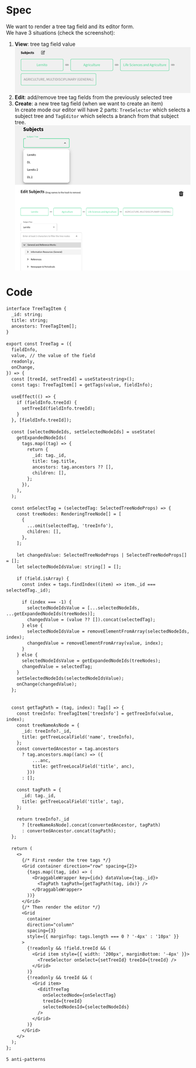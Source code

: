 # Spec
We want to render a tree tag field and its editor form.  
We have 3 situations (check the screenshot):
  1. **View**: tree tag field value  
     ![](./assets/TreeTagView.png)
  2. **Edit**: add/remove tree tag fields from the previously selected tree  
  3. **Create**: a new tree tag field (when we want to create an item)  
     In create mode our editor will have 2 parts: `TreeSelector` which selects a subject tree and `TagEditor` which selects a branch from that subject tree.  
     ![](./assets/TreeTagCreate1.png)  
     ![](./assets/TreeTagForm.png)  

# Code

```tsx
interface TreeTagItem {
  _id: string;
  title: string;
  ancestors: TreeTagItem[];
}

export const TreeTag = ({
  fieldInfo,
  value, // the value of the field
  readonly,
  onChange,
}) => {
  const [treeId, setTreeId] = useState<string>();
  const tags: TreeTagItem[] = getTags(value, fieldInfo);

  useEffect(() => {
    if (fieldInfo.treeId) {
      setTreeId(fieldInfo.treeId);
    }
  }, [fieldInfo.treeId]);

  const [selectedNodeIds, setSelectedNodeIds] = useState(
    getExpandedNodeIds(
      tags.map((tag) => {
        return {
          _id: tag._id,
          title: tag.title,
          ancestors: tag.ancestors ?? [],
          children: [],
        };
      }),
    ),
  );

  const onSelectTag = (selectedTag: SelectedTreeNodeProps) => {
    const treeNodes: RenderingTreeNode[] = [
      {
        ...omit(selectedTag, 'treeInfo'),
        children: [],
      },
    ];

    let changedValue: SelectedTreeNodeProps | SelectedTreeNodeProps[] = [];
    let selectedNodeIdsValue: string[] = [];

    if (field.isArray) {
      const index = tags.findIndex((item) => item._id === selectedTag._id);

      if (index === -1) {
        selectedNodeIdsValue = [...selectedNodeIds, ...getExpandedNodeIds(treeNodes)];
        changedValue = (value ?? []).concat(selectedTag);
      } else {
        selectedNodeIdsValue = removeElementFromArray(selectedNodeIds, index);
        changedValue = removeElementFromArray(value, index);
      }
    } else {
      selectedNodeIdsValue = getExpandedNodeIds(treeNodes);
      changedValue = selectedTag;
    }
    setSelectedNodeIds(selectedNodeIdsValue);
    onChange(changedValue);
  };


  const getTagPath = (tag, index): Tag[] => {
    const treeInfo: TreeTagItem['treeInfo'] = getTreeInfo(value, index);
    const treeNameAsNode = {
      _id: treeInfo?._id,
      title: getTreeLocalField('name', treeInfo),
    };
    const convertedAncestor = tag.ancestors
      ? tag.ancestors.map((anc) => ({
          ...anc,
          title: getTreeLocalField('title', anc),
        }))
      : [];

    const tagPath = {
      _id: tag._id,
      title: getTreeLocalField('title', tag),
    };

    return treeInfo?._id
      ? [treeNameAsNode].concat(convertedAncestor, tagPath)
      : convertedAncestor.concat(tagPath);
  };

  return (
    <>
      {/* First render the tree tags */}
      <Grid container direction="row" spacing={2}>
        {tags.map((tag, idx) => (
          <DraggableWrapper key={idx} dataValue={tag._id}>
            <TagPath tagPath={getTagPath(tag, idx)} />
          </DraggableWrapper>
        ))}
      </Grid>
      {/* Then render the editor */}
      <Grid
        container
        direction="column"
        spacing={3}
        style={{ marginTop: tags.length === 0 ? '-4px' : '10px' }}
      >
        {!readonly && !field.treeId && (
          <Grid item style={{ width: '200px', marginBottom: '-4px' }}>
            <TreeSelector onSelect={setTreeId} treeId={treeId} />
          </Grid>
        )}
        {!readonly && treeId && (
          <Grid item>
            <EditTreeTag
              onSelectedNode={onSelectTag}
              treeId={treeId}
              selectedNodesId={selectedNodeIds}
            />
          </Grid>
        )}
      </Grid>
    </>
  );
};
```

`5 anti-patterns`
